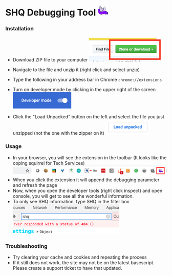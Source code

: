 # SHQ Debugging Tool ![](/assets/icons/favicon-32x32.png)
### Installation
- Download ZIP file to your computer ![](/assets/images/download.png)

- Navigate to the file and unzip it (right click and select unzip)
- Type the following in your address bar in Chrome `chrome://extensions`
- Turn on developer mode by clicking in the upper right of the screen ![](/assets/images/devmode.png)

- Click the "Load Unpacked" button on the left and select the file you just unzipped (not the one with the zipper on it) ![](/assets/images/load.png)


### Usage
- In your browser, you will see the extension in the toolbar (It looks like the coping squirrel for Tech Services) ![](/assets/images/toolbar.png)
- When you click the extension it will append the debugging parameter and refresh the page
- Now, when you open the developer tools (right click inspect) and open console, you will get to see all the wonderful information.
- To only see SHQ information, type SHQ in the filter box
![](/assets/images/filter.png)

### Troubleshooting
- Try clearing your cache and cookies and repeating the process
- If it still does not work, the site may not be on the latest basescript.  Please create a support ticket to have that updated.